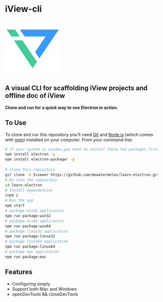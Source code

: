# iView-cli

[![logo.png](https://raw.githubusercontent.com/iview/iview/master/assets/logo.png)](https://www.iviewui.com)

## A visual CLI for scaffolding iView projects and offline doc of iView

**Clone and run for a quick way to see Electron in action.**

## To Use

To clone and run this repository you'll need [Git](https://git-scm.com) and [Node.js](https://nodejs.org/en/download/) (which comes with [npm](http://npmjs.com)) installed on your computer. From your command line:

```bash
# if your system is window,you need to install these two packages first
npm install electron -g
npm install electron-packager -g

# Clone this repository
git clone -b Iviewer https://github.com/mowatermelon/learn-electron.git
# Go into the repository
cd learn-electron
# Install dependencies
cnpm i
# Run the app
npm start
# package win32 application
npm run package:win32
# package win64 application
npm run package:win64
# package linux32 application
npm run package:linux32
# package linux64 application
npm run package:linux64
# package mac application
npm run package:mac
```

## Features

- Configuring simply
- Support both Mac and Windows
- openDevTools && closeDevTools